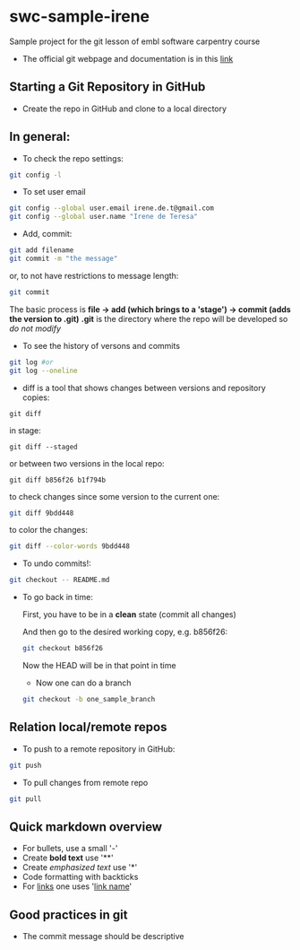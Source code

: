# swc-sample-irene
Sample project for the git lesson of embl software carpentry course
- The official git webpage and documentation is in this [link](https://git-scm.com/)

## Starting a Git Repository in GitHub

- Create the repo in GitHub and clone to a local directory

## In general:

- To check the repo settings:
```bash
git config -l
```

- To set user email
```bash
git config --global user.email irene.de.t@gmail.com
git config --global user.name "Irene de Teresa"
```
- Add, commit:

```bash
git add filename
git commit -m "the message"
```

or, to not have restrictions to message length:

``` bash
git commit
``` 
 The basic process is **file -> add (which brings to a 'stage') -> commit (adds the version to .git)**
 **.git** is the directory where the repo will be developed so *do not modify*  

- To see the history of versons and commits

```bash
git log #or
git log --oneline
```

- diff is a tool that shows changes between versions and repository copies:


```
git diff
```

in stage:

```
git diff --staged
```

or between two versions in the local repo:

```
git diff b856f26 b1f794b
```

to check changes since some version to the current one:

```bash
git diff 9bdd448
```

to color the changes:

```bash
git diff --color-words 9bdd448
```

- To undo commits!:

```bash
git checkout -- README.md
```

- To go back in time:

	First, you have to be in a **clean** state (commit all changes)

	And then go to the desired working copy, e.g. b856f26:

	```bash
	git checkout b856f26
	```

	Now the HEAD will be in that point in time

	- Now one can do a branch

	```bash
	git checkout -b one_sample_branch
	``` 



## Relation local/remote repos


- To push to a remote repository in GitHub:

```bash
git push
```
- To pull changes from remote repo

```bash
git pull
```

## Quick markdown overview

- For bullets, use a small '-'
- Create **bold text** use '**'
- Create *emphasized text* use '*'
- Code formatting with backticks
- For [links](http://www.something.com) one uses '[link name](url)'

## Good practices in **git**

- The commit message should be descriptive

